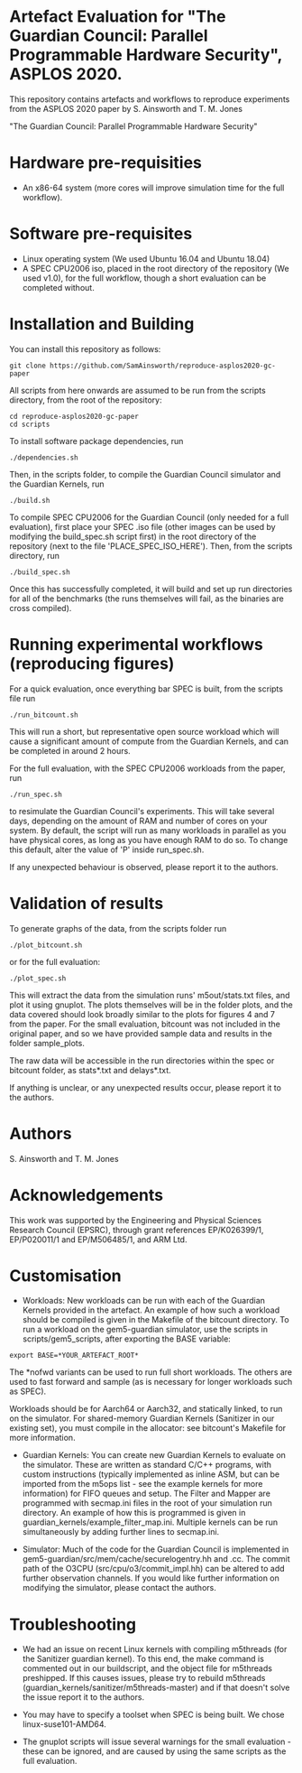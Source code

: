 Artefact Evaluation for "The Guardian Council: Parallel Programmable Hardware Security", ASPLOS 2020. 
==================================================

This repository contains artefacts and workflows 
to reproduce experiments from the ASPLOS 2020 paper 
by S. Ainsworth and T. M. Jones

"The Guardian Council: Parallel Programmable Hardware Security"

Hardware pre-requisities
========================
* An x86-64 system (more cores will improve simulation time for the full workflow).

Software pre-requisites
=======================

* Linux operating system (We used Ubuntu 16.04 and Ubuntu 18.04)
* A SPEC CPU2006 iso, placed in the root directory of the repository (We used v1.0), for the full workflow, though a short evaluation can be completed without.

Installation and Building
========================

You can install this repository as follows:

```
git clone https://github.com/SamAinsworth/reproduce-asplos2020-gc-paper
```

All scripts from here onwards are assumed to be run from the scripts directory, from the root of the repository:

```
cd reproduce-asplos2020-gc-paper
cd scripts
```

To install software package dependencies, run

```
./dependencies.sh
```

Then, in the scripts folder, to compile the Guardian Council simulator and the Guardian Kernels, run
```
./build.sh
```

To compile SPEC CPU2006 for the Guardian Council (only needed for a full evaluation), first place your SPEC .iso file (other images can be used by modifying the build_spec.sh script first) in the root directory of the repository (next to the file 'PLACE_SPEC_ISO_HERE'). Then, from the scripts directory, run

```
./build_spec.sh
```

Once this has successfully completed, it will build and set up run directories for all of the benchmarks (the runs themselves will fail, as the binaries are cross compiled).




Running experimental workflows (reproducing figures)
====================================================

For a quick evaluation, once everything bar SPEC is built, from the scripts file run
```
./run_bitcount.sh
```

This will run a short, but representative open source workload which will cause a significant amount of compute from the Guardian Kernels, and can be completed in around 2 hours.


For the full evaluation, with the SPEC CPU2006 workloads from the paper, run

```
./run_spec.sh
```

to resimulate the Guardian Council's experiments. This will take several days, depending on the amount of RAM and number of cores on your system. By default, the script will run as many workloads in parallel as you have physical cores, as long as you have enough RAM to do so. To change this default, alter the value of 'P' inside run_spec.sh.

If any unexpected behaviour is observed, please report it to the authors.

Validation of results
====================================================

To generate graphs of the data, from the scripts folder run

```
./plot_bitcount.sh
```

or for the full evaluation:

```
./plot_spec.sh
```

This will extract the data from the simulation runs' m5out/stats.txt files, and plot it using gnuplot. The plots themselves will be in the folder plots, and the data covered should look broadly similar to the plots for figures 4 and 7 from the paper.  For the small evaluation, bitcount was not included in the original paper, and so we have provided sample data and results in the folder sample_plots.

The raw data will be accessible in the run directories within the spec or bitcount folder, as stats*.txt and delays*.txt.


If anything is unclear, or any unexpected results occur, please report it to the authors.

Authors
=======
S. Ainsworth and T. M. Jones

Acknowledgements
===============
This work was supported by the Engineering and Physical Sciences Research Council (EPSRC), through grant references EP/K026399/1, EP/P020011/1 and EP/M506485/1, and ARM Ltd.

Customisation 
===============

* Workloads: New workloads can be run with each of the Guardian Kernels provided in the artefact. An example of how such a workload should be compiled is given in the Makefile of the bitcount directory. To run a workload on the gem5-guardian simulator, use the scripts in scripts/gem5_scripts, after exporting the BASE variable:

```
export BASE=*YOUR_ARTEFACT_ROOT*
```

The *nofwd variants can be used to run full short workloads. The others are used to fast forward and sample (as is necessary for longer workloads such as SPEC).

Workloads should be for Aarch64 or Aarch32, and statically linked, to run on the simulator. For shared-memory Guardian Kernels (Sanitizer in our existing set), you must compile in the allocator: see bitcount's Makefile for more information.

* Guardian Kernels: You can create new Guardian Kernels to evaluate on the simulator. These are written as standard C/C++ programs, with custom instructions (typically implemented as inline ASM, but can be imported from the m5ops list - see the example kernels for more information) for FIFO queues and setup. The Filter and Mapper are programmed with secmap.ini files in the root of your simulation run directory. An example of how this is programmed is given in guardian_kernels/example_filter_map.ini. Multiple kernels can be run simultaneously by adding further lines to secmap.ini.

* Simulator: Much of the code for the Guardian Council is implemented in gem5-guardian/src/mem/cache/securelogentry.hh and .cc. The commit path of the O3CPU (src/cpu/o3/commit_impl.hh) can be altered to add further observation channels. If you would like further information on modifying the simulator, please contact the authors.

Troubleshooting
===============

* We had an issue on recent Linux kernels with compiling m5threads (for the Sanitizer guardian kernel). To this end, the make command is commented out in our buildscript, and the object file for m5threads preshipped. If this causes issues, please try to rebuild m5threads (guardian_kernels/sanitizer/m5threads-master) and if that doesn't solve the issue report it to the authors.

* You may have to specify a toolset when SPEC is being built. We chose linux-suse101-AMD64.

* The gnuplot scripts will issue several warnings for the small evaluation - these can be ignored, and are caused by using the same scripts as the full evaluation.

